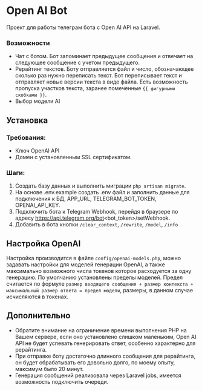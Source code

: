 # Open AI Bot
Проект для работы телеграм бота с Open AI API на Laravel.
### Возможности
- Чат с ботом. Бот запоминает предыдущее сообщения и отвечает на следующее сообщение с учетом предыдущего.
- Рерайтинг текстов. Боту отправляется файл и число, обозначающее сколько раз нужно переписать текст. Бот переписывает текст и отправляет новые версии текста в виде файла. Есть возможность пропуска участков текста, заранее помеченные ```{{ фигурными скобками }}```.
- Выбор модели AI
## Установка
### Требования:
- Ключ OpenAI API
- Домен с установленным SSL сертификатом.

### Шаги:
1. Создать базу данных и выполнить миграции ```php artisan migrate```.
2. На основе .env.example создать .env файл и заполнить данные для подключения к БД, APP_URL, TELEGRAM_BOT_TOKEN, OPENAI_API_KEY.
3. Подключить бота к Telegram Webhook, перейдя в браузере по адресу https://api.telegram.org/bot<bot_token>/setWebhook.
4. Добавить в бота кнопки ```/clear_context```, ```/rewrite```, ```/model```, ```/info```

## Настройка OpenAI
Настройка производится в файле ```config/openai-models.php```, можно задавать настройки для моделей генерации OpenAI, а также максимально возможного числа токенов которое расходуется за одну генерацию. По умолчанию установлены пределы моделей. Предел считается по формуле ```размер входящего сообщения + размер контекста + максимальный размер ответа = предел модели```, размеры, в данном случае исчисляются в токенах.

## Дополнительно
- Обратите внимание на ограничение времени выполнения PHP на Вашем сервере, если оно установлено слишком маленьким, Open AI API не будет успевать генерировать ответ, особенно характерно для рерайтинга. 
- При отправке боту достаточно длинного сообщения для рерайтинга, он будет обрабатывать его довольно долго, по моему опыту, максимум было 20 минут.
- Генерация сообщений реализовала через Laravel jobs, имеется возможность подключить очереди.
